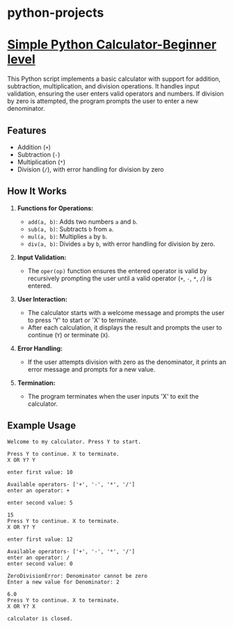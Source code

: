 # python-projects

# [Simple Python Calculator-Beginner level](https://github.com/shahi1208/python-projects/calculator.py)

This Python script implements a basic calculator with support for addition, subtraction, multiplication, and division operations. It handles input validation, ensuring the user enters valid operators and numbers. If division by zero is attempted, the program prompts the user to enter a new denominator.

## Features

- Addition (`+`)
- Subtraction (`-`)
- Multiplication (`*`)
- Division (`/`), with error handling for division by zero

## How It Works

1. **Functions for Operations:**
   - `add(a, b)`: Adds two numbers `a` and `b`.
   - `sub(a, b)`: Subtracts `b` from `a`.
   - `mul(a, b)`: Multiplies `a` by `b`.
   - `div(a, b)`: Divides `a` by `b`, with error handling for division by zero.

2. **Input Validation:**
   - The `oper(op)` function ensures the entered operator is valid by recursively prompting the user until a valid operator (`+`, `-`, `*`, `/`) is entered.

3. **User Interaction:**
   - The calculator starts with a welcome message and prompts the user to press 'Y' to start or 'X' to terminate.
   - After each calculation, it displays the result and prompts the user to continue (`Y`) or terminate (`X`).

4. **Error Handling:**
   - If the user attempts division with zero as the denominator, it prints an error message and prompts for a new value.

5. **Termination:**
   - The program terminates when the user inputs 'X' to exit the calculator.

## Example Usage

```plaintext
Welcome to my calculator. Press Y to start.

Press Y to continue. X to terminate.
X OR Y? Y

enter first value: 10

Available operators- ['+', '-', '*', '/']
enter an operator: +

enter second value: 5

15
Press Y to continue. X to terminate.
X OR Y? Y

enter first value: 12

Available operators- ['+', '-', '*', '/']
enter an operator: /
enter second value: 0

ZeroDivisionError: Denominator cannot be zero
Enter a new value for Denominator: 2

6.0
Press Y to continue. X to terminate.
X OR Y? X

calculator is closed.
